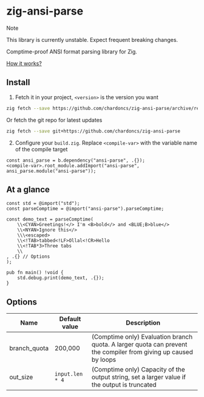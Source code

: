 # zig-ansi-parse

> [!NOTE]
>
> This library is currently unstable. Expect frequent breaking changes.

Comptime-proof ANSI format parsing library for Zig.

[How it works?](https://github.com/chardoncs/zig-ansi-parse/wiki/Syntax)

## Install

1. Fetch it in your project, `<version>` is the version you want

```bash
zig fetch --save https://github.com/chardoncs/zig-ansi-parse/archive/refs/tags/v<version>.tar.gz
```

Or fetch the git repo for latest updates

```bash
zig fetch --save git+https://github.com/chardoncs/zig-ansi-parse
```

2. Configure your `build.zig`. Replace `<compile-var>` with the variable name of the compile target

```zig
const ansi_parse = b.dependency("ansi-parse", .{});
<compile-var>.root_module.addImport("ansi-parse", ansi_parse.module("ansi-parse"));
```

## At a glance

```zig
const std = @import("std");
const parseComptime = @import("ansi-parse").parseComptime;

const demo_text = parseComptime(
    \\<CYAN>Greetings!</> I'm <B>bold</> and <BLUE;B>blue</>
    \\<NYAN>Ignore this</>
    \\\<escaped>
    \\<!TAB>tabbed<!LF>Ollal<!CR>Hello
    \\<!TAB*3>Three tabs
    \\
, .{} // Options
);

pub fn main() !void {
    std.debug.print(demo_text, .{});
}
```

## Options

|     Name     |  Default value  |        Description      |
|--------------|-----------------|-------------------------|
| branch_quota | 200,000         | (Comptime only) Evaluation branch quota. A larger quota can prevent the compiler from giving up caused by loops |
| out_size     | `input.len * 4` | (Comptime only) Capacity of the output string, set a larger value if the output is truncated |
